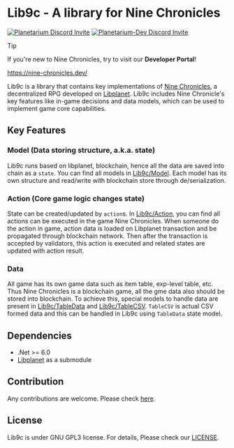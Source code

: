Lib9c - A library for Nine Chronicles
=====================================

[![Planetarium Discord Invite](https://img.shields.io/discord/539405872346955788?color=6278DA&label=Planetarium&logo=discord&logoColor=white)](https://discord.gg/JyujU8E4SD)
[![Planetarium-Dev Discord Invite](https://img.shields.io/discord/928926944937013338?color=6278DA&label=Planetarium-dev&logo=discord&logoColor=white)](https://discord.gg/RYJDyFRYY7)

> [!TIP]
> If you're new to Nine Chronicles, try to visit our **Developer Portal**!
>
> https://nine-chronicles.dev/

Lib9c is a library that contains key implementations
of [Nine Chronicles](https://nine-chronicles.com), a decentralized RPG developed
on [Libplanet](https://libplanet.io).
Lib9c includes Nine Chronicle's key features like in-game decisions and data models, which can be
used to implement game core capabilities.

## Key Features

### Model (Data storing structure, a.k.a. state)

Lib9c runs based on libplanet, blockchain, hence all the data are saved into chain as a `state`.
You can find all models in [Lib9c/Model](Lib9c/Model).
Each model has its own structure and read/write with blockchain store through de/serialization.

### Action (Core game logic changes state)

State can be created/updated by `action`s.
In [Lib9c/Action](Lib9c/Action), you can find all actions can be executed in the game Nine
Chronicles.
When someone do the action in game, action data is loaded on Libplanet transaction and be propagated
through blockchain network.
Then after the transaction is accepted by validators, this action is executed and related states are
updated with action result.

### Data

All game has its own game data such as item table, exp-level table, etc.
Thus Nine Chronicles is a blockchain game, all the gme data also should be stored into blockchain.
To achieve this, special models to handle data are present in [Lib9c/TableData](Lib9c/TableData)
and [Lib9c/TableCSV](Lib9c/TableCSV).
`TableCSV` is actual CSV formed data and this can be handled in Lib9c using `TableData` state model.

## Dependencies

- .Net >= 6.0
- [Libplanet](https://github.com/planetarium/libplanet.git) as a submodule

## Contribution

Any contributions are welcome. Please check [here](CONTRIBUTING.md).

## License

Lib9c is under GNU GPL3 license. For details, Please check our [LICENSE](LICENSE).
